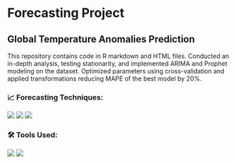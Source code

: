 # Forecasting Project

## Global Temperature Anomalies Prediction

This repository contains code in R markdown and HTML files. Conducted an in-depth analysis, testing stationarity, and implemented ARIMA and Prophet modeling on the dataset. Optimized parameters using cross-validation and applied transformations reducing MAPE of the best model by 20%.

### 📈 Forecasting Techniques:

![](https://img.shields.io/badge/ARIMA-FF4B4B?style=for-the-badge)
![](https://img.shields.io/badge/Prophet-FB5E5E?style=for-the-badge)
![](https://img.shields.io/badge/Trend_Analysis-FA8072?style=for-the-badge)

### 🛠 Tools Used:

![](https://img.shields.io/badge/R-276DC3?style=for-the-badge&logo=r&logoColor=white)
![](https://img.shields.io/badge/Excel-217346?style=for-the-badge&logo=microsoftexcel&logoColor=white)
